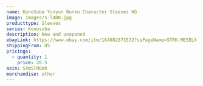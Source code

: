 ```yaml
---
name: KonoSuba Yunyun Bunko Character Sleeves HG
image: images/s-l400.jpg
producttype: Sleeves
series: Konosuba
description: New and unopened
ebayLink: https://www.ebay.com/itm/164082873532?ssPageName=STRK:MESELX:IT&_trksid=p3984.m1555.l2649
shippingFrom: US
pricings:
  - quantity: 1
    price: 28.5
asin: SXmSlNGmh
merchandise: other
---
```

